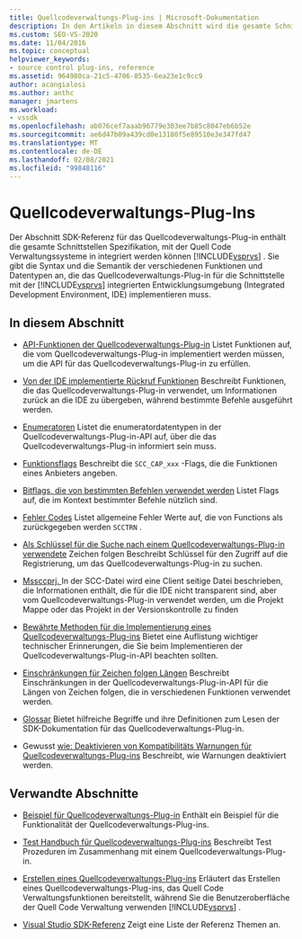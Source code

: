 ```yaml
---
title: Quellcodeverwaltungs-Plug-ins | Microsoft-Dokumentation
description: In den Artikeln in diesem Abschnitt wird die gesamte Schnittstellen Spezifikation beschrieben, mit der Quell Code Verwaltungssysteme in Visual Studio integriert werden können.
ms.custom: SEO-VS-2020
ms.date: 11/04/2016
ms.topic: conceptual
helpviewer_keywords:
- source control plug-ins, reference
ms.assetid: 964980ca-21c5-4706-8535-6ea23e1c9cc9
author: acangialosi
ms.author: anthc
manager: jmartens
ms.workload:
- vssdk
ms.openlocfilehash: ab076cef7aaab96779e303ee7b85c8047eb6b52e
ms.sourcegitcommit: ae6d47b09a439cd0e13180f5e89510e3e347fd47
ms.translationtype: MT
ms.contentlocale: de-DE
ms.lasthandoff: 02/08/2021
ms.locfileid: "99848116"
---
```

# <a name="source-control-plug-ins"></a>Quellcodeverwaltungs-Plug-Ins
Der Abschnitt SDK-Referenz für das Quellcodeverwaltungs-Plug-in enthält die gesamte Schnittstellen Spezifikation, mit der Quell Code Verwaltungssysteme in integriert werden können [!INCLUDE[vsprvs](../code-quality/includes/vsprvs_md.md)] . Sie gibt die Syntax und die Semantik der verschiedenen Funktionen und Datentypen an, die das Quellcodeverwaltungs-Plug-in für die Schnittstelle mit der [!INCLUDE[vsprvs](../code-quality/includes/vsprvs_md.md)] integrierten Entwicklungsumgebung (Integrated Development Environment, IDE) implementieren muss.

## <a name="in-this-section"></a>In diesem Abschnitt
- [API-Funktionen der Quellcodeverwaltungs-Plug-in](../extensibility/source-control-plug-in-api-functions.md) Listet Funktionen auf, die vom Quellcodeverwaltungs-Plug-in implementiert werden müssen, um die API für das Quellcodeverwaltungs-Plug-in zu erfüllen.

- [Von der IDE implementierte Rückruf Funktionen](../extensibility/callback-functions-implemented-by-the-ide.md) Beschreibt Funktionen, die das Quellcodeverwaltungs-Plug-in verwendet, um Informationen zurück an die IDE zu übergeben, während bestimmte Befehle ausgeführt werden.

- [Enumeratoren](../extensibility/enumerators.md) Listet die enumeratordatentypen in der Quellcodeverwaltungs-Plug-in-API auf, über die das Quellcodeverwaltungs-Plug-in informiert sein muss.

- [Funktionsflags](../extensibility/capability-flags.md) Beschreibt die `SCC_CAP_xxx` -Flags, die die Funktionen eines Anbieters angeben.

- [Bitflags, die von bestimmten Befehlen verwendet werden](../extensibility/bitflags-used-by-specific-commands.md) Listet Flags auf, die im Kontext bestimmter Befehle nützlich sind.

- [Fehler Codes](../extensibility/error-codes.md) Listet allgemeine Fehler Werte auf, die von Functions als zurückgegeben werden `SCCTRN` .

- [Als Schlüssel für die Suche nach einem Quellcodeverwaltungs-Plug-in verwendete](../extensibility/strings-used-as-keys-for-finding-a-source-control-plug-in.md) Zeichen folgen Beschreibt Schlüssel für den Zugriff auf die Registrierung, um das Quellcodeverwaltungs-Plug-in zu suchen.

- [Mssccprj. ](../extensibility/mssccprj-scc-file.md) In der SCC-Datei wird eine Client seitige Datei beschrieben, die Informationen enthält, die für die IDE nicht transparent sind, aber vom Quellcodeverwaltungs-Plug-in verwendet werden, um die Projekt Mappe oder das Projekt in der Versionskontrolle zu finden

- [Bewährte Methoden für die Implementierung eines Quellcodeverwaltungs-Plug-ins](../extensibility/best-practices-for-implementing-a-source-control-plug-in.md) Bietet eine Auflistung wichtiger technischer Erinnerungen, die Sie beim Implementieren der Quellcodeverwaltungs-Plug-in-API beachten sollten.

- [Einschränkungen für Zeichen folgen Längen](../extensibility/restrictions-on-string-lengths.md) Beschreibt Einschränkungen in der Quellcodeverwaltungs-Plug-in-API für die Längen von Zeichen folgen, die in verschiedenen Funktionen verwendet werden.

- [Glossar](../extensibility/source-control-plug-in-glossary.md) Bietet hilfreiche Begriffe und ihre Definitionen zum Lesen der SDK-Dokumentation für das Quellcodeverwaltungs-Plug-in.

- Gewusst [wie: Deaktivieren von Kompatibilitäts Warnungen für Quellcodeverwaltungs-Plug-ins](../extensibility/how-to-turn-off-compatibility-warnings-for-source-control-plug-ins.md) Beschreibt, wie Warnungen deaktiviert werden.

## <a name="related-sections"></a>Verwandte Abschnitte
- [Beispiel für Quellcodeverwaltungs-Plug-in](https://www.microsoft.com/download/details.aspx?id=55984) Enthält ein Beispiel für die Funktionalität der Quellcodeverwaltungs-Plug-ins.

- [Test Handbuch für Quellcodeverwaltungs-Plug-ins](../extensibility/internals/test-guide-for-source-control-plug-ins.md) Beschreibt Test Prozeduren im Zusammenhang mit einem Quellcodeverwaltungs-Plug-in.

- [Erstellen eines Quellcodeverwaltungs-Plug-ins](../extensibility/internals/creating-a-source-control-plug-in.md) Erläutert das Erstellen eines Quellcodeverwaltungs-Plug-ins, das Quell Code Verwaltungsfunktionen bereitstellt, während Sie die Benutzeroberfläche der Quell Code Verwaltung verwenden [!INCLUDE[vsprvs](../code-quality/includes/vsprvs_md.md)] .

- [Visual Studio SDK-Referenz](../extensibility/visual-studio-sdk-reference.md) Zeigt eine Liste der Referenz Themen an.
